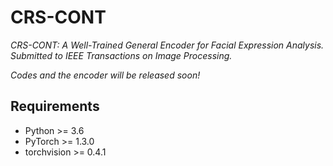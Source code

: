 # CRS-CONT

*CRS-CONT: A Well-Trained General Encoder for Facial Expression Analysis. Submitted to IEEE Transactions on Image Processing.*

*Codes and the encoder will be released soon!*

## Requirements

- Python >= 3.6
- PyTorch >= 1.3.0
- torchvision >= 0.4.1
